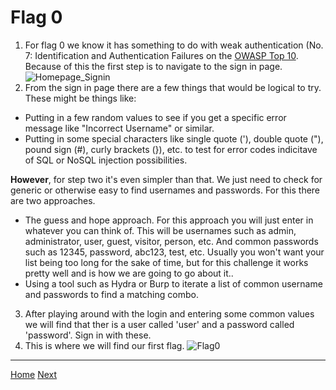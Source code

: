 # Flag 0

1. For flag 0 we know it has something to do with weak authentication (No. 7: Identification and Authentication Failures on the [OWASP Top 10](https://owasp.org/www-project-top-ten/). Because of this the first step is to navigate to the sign in page. 
![Homepage_Signin]()
2. From the sign in page there are a few things that would be logical to try. These might be things like:
  - Putting in a few random values to see if you get a specific error message like "Incorrect Username" or similar.
  - Putting in some special characters like single quote ('), double quote ("), pound sign (#), curly brackets (}), etc. to test for error codes indicitave of SQL or    NoSQL injection possibilities. 

**However**, for step two it's even simpler than that. We just need to check for generic or otherwise easy to find usernames and passwords. For this there are two approaches. 
- The guess and hope approach. For this approach you will just enter in whatever you can think of. This will be usernames such as admin, administrator, user, guest, visitor, person, etc. And common passwords such as 12345, password, abc123, test, etc. Usually you won't want your list being too long for the sake of time, but for this challenge it works pretty well and is how we are going to go about it.. 
- Using a tool such as Hydra or Burp to iterate a list of common username and passwords to find a matching combo. 
3. After playing around with the login and entering some common values we will find that ther is a user called 'user' and a password called 'password'. Sign in with these.
4. This is where we will find our first flag.
![Flag0]()


---
[Home](./Start.MD) [Next](./Flag1.md)

